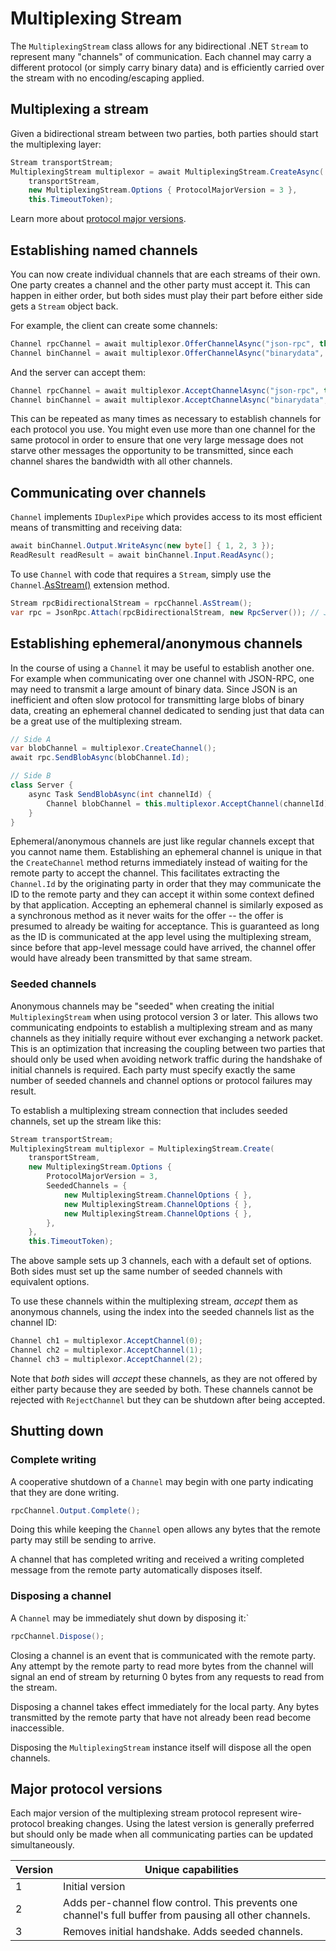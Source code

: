 # Multiplexing Stream

The `MultiplexingStream` class allows for any bidirectional .NET `Stream` to
represent many "channels" of communication. Each channel may carry a different protocol
(or simply carry binary data) and is efficiently carried over the stream with no
encoding/escaping applied.

## Multiplexing a stream

Given a bidirectional stream between two parties, both parties should start the multiplexing layer:

```cs
Stream transportStream;
MultiplexingStream multiplexor = await MultiplexingStream.CreateAsync(
    transportStream,
    new MultiplexingStream.Options { ProtocolMajorVersion = 3 },
    this.TimeoutToken);
```

Learn more about [protocol major versions](#MajorProtocolVersions).

## Establishing named channels

You can now create individual channels that are each streams of their own. One party creates a channel
and the other party must accept it. This can happen in either order, but both sides must play their part
before either side gets a `Stream` object back.

For example, the client can create some channels:

```cs
Channel rpcChannel = await multiplexor.OfferChannelAsync("json-rpc", this.TimeoutToken);
Channel binChannel = await multiplexor.OfferChannelAsync("binarydata", this.TimeoutToken);
```

And the server can accept them:

```cs
Channel rpcChannel = await multiplexor.AcceptChannelAsync("json-rpc", this.TimeoutToken);
Channel binChannel = await multiplexor.AcceptChannelAsync("binarydata", this.TimeoutToken);
```

This can be repeated as many times as necessary to establish channels for each protocol you use.
You might even use more than one channel for the same protocol in order to ensure that one
very large message does not starve other messages the opportunity to be transmitted, since each
channel shares the bandwidth with all other channels.

## Communicating over channels

`Channel` implements `IDuplexPipe` which provides access to its most efficient means of
transmitting and receiving data:

```cs
await binChannel.Output.WriteAsync(new byte[] { 1, 2, 3 });
ReadResult readResult = await binChannel.Input.ReadAsync();
```

To use `Channel` with code that requires a `Stream`, simply use the `Channel`.[AsStream()](AsStream.md) extension method.

```cs
Stream rpcBidirectionalStream = rpcChannel.AsStream();
var rpc = JsonRpc.Attach(rpcBidirectionalStream, new RpcServer()); // JsonRpc is defined in the StreamJsonRpc library
```

## Establishing ephemeral/anonymous channels

In the course of using a `Channel` it may be useful to establish another one.
For example when communicating over one channel with JSON-RPC, one may need
to transmit a large amount of binary data. Since JSON is an inefficient and
often slow protocol for transmitting large blobs of binary data, creating an
ephemeral channel dedicated to sending just that data can be a great use of
the multiplexing stream.

```cs
// Side A
var blobChannel = multiplexor.CreateChannel();
await rpc.SendBlobAsync(blobChannel.Id);

// Side B
class Server {
    async Task SendBlobAsync(int channelId) {
        Channel blobChannel = this.multiplexor.AcceptChannel(channelId);
    }
}
```

Ephemeral/anonymous channels are just like regular channels except that you
cannot name them. Establishing an ephemeral channel is unique in that the
`CreateChannel` method returns immediately instead of waiting for the remote
party to accept the channel. This facilitates extracting the `Channel.Id` by
the originating party in order that they may communicate the ID to the remote
party and they can accept it within some context defined by that application.
Accepting an ephemeral channel is similarly exposed as a synchronous method
as it never waits for the offer -- the offer is presumed to already be waiting
for acceptance. This is guaranteed as long as the ID is communicated at the app
level using the multiplexing stream, since before that app-level message could
have arrived, the channel offer would have already been transmitted by that
same stream.

### Seeded channels

Anonymous channels may be "seeded" when creating the initial `MultiplexingStream` when using protocol version 3 or later.
This allows two communicating endpoints to establish a multiplexing stream and as many channels as they initially require without ever exchanging a network packet.
This is an optimization that increasing the coupling between two parties that should only be used when avoiding network traffic during the handshake of initial channels is required.
Each party must specify exactly the same number of seeded channels and channel options or protocol failures may result.

To establish a multiplexing stream connection that includes seeded channels, set up the stream like this:

```cs
Stream transportStream;
MultiplexingStream multiplexor = MultiplexingStream.Create(
    transportStream,
    new MultiplexingStream.Options {
        ProtocolMajorVersion = 3,
        SeededChannels = {
            new MultiplexingStream.ChannelOptions { },
            new MultiplexingStream.ChannelOptions { },
            new MultiplexingStream.ChannelOptions { },
        },
    },
    this.TimeoutToken);
```

The above sample sets up 3 channels, each with a default set of options.
Both sides must set up the same number of seeded channels with equivalent options.

To use these channels within the multiplexing stream, *accept* them as anonymous channels,
using the index into the seeded channels list as the channel ID:

```cs
Channel ch1 = multiplexor.AcceptChannel(0);
Channel ch2 = multiplexor.AcceptChannel(1);
Channel ch3 = multiplexor.AcceptChannel(2);
```

Note that *both* sides will *accept* these channels, as they are not offered by either party because they are seeded by both.
These channels cannot be rejected with `RejectChannel` but they can be shutdown after being accepted.

## Shutting down

### Complete writing

A cooperative shutdown of a `Channel` may begin with one party indicating that they are done writing.

```cs
rpcChannel.Output.Complete();
```

Doing this while keeping the `Channel` open allows any bytes that the remote party may still be sending
to arrive.

A channel that has completed writing and received a writing completed message from the remote party automatically disposes itself.

### Disposing a channel

A `Channel` may be immediately shut down by disposing it:`

```cs
rpcChannel.Dispose();
```

Closing a channel is an event that is communicated with the remote party.
Any attempt by the remote party to read more bytes from the channel will signal an end of stream
by returning 0 bytes from any requests to read from the stream.

Disposing a channel takes effect immediately for the local party. Any bytes transmitted by the remote party
that have not already been read become inaccessible.

Disposing the `MultiplexingStream` instance itself will dispose all the open channels.

## <a name="MajorProtocolVersions"></a>Major protocol versions

Each major version of the multiplexing stream protocol represent wire-protocol breaking changes.
Using the latest version is generally preferred but should only be made when all communicating parties can be updated simultaneously.

Version | Unique capabilities
--|--
1 | Initial version
2 | Adds per-channel flow control. This prevents one channel's full buffer from pausing all other channels.
3 | Removes initial handshake. Adds seeded channels.
